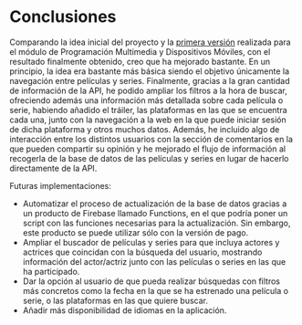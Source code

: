 # Conclusiones

Comparando la idea inicial del proyecto y la [primera versión](https://github.com/LuciaES24/AppPeliculas) realizada para el módulo de Programación Multimedia y Dispositivos Móviles, con el resultado finalmente obtenido, creo que ha mejorado bastante. En un principio, la idea era bastante más básica siendo el objetivo únicamente la navegación entre películas y series. Finalmente, gracias a la gran cantidad de información de la API, he podido ampliar los filtros a la hora de buscar, ofreciendo además una información más detallada sobre cada película o serie, habiendo añadido el tráiler, las plataformas en las que se encuentra cada una, junto con la navegación a la web en la que puede iniciar sesión de dicha plataforma y otros muchos datos. Además, he incluido algo de interacción entre los distintos usuarios con la sección de comentarios en la que pueden compartir su opinión y he mejorado el flujo de información al recogerla de la base de datos de las películas y series en lugar de hacerlo directamente de la API.&#x20;



Futuras implementaciones:

* Automatizar el proceso de actualización de la base de datos gracias a un producto de Firebase llamado Functions, en el que podría poner un script con las funciones necesarias para la actualización. Sin embargo, este producto se puede utilizar sólo con la versión de pago.
* Ampliar el buscador de películas y series para que incluya actores y actrices que coincidan con la búsqueda del usuario, mostrando información del actor/actriz junto con las películas o series en las que ha participado.
* Dar la opción al usuario de que pueda realizar búsquedas con filtros más concretos como la fecha en la que se ha estrenado una película o serie, o las plataformas en las que quiere buscar.
* Añadir más disponibilidad de idiomas en la aplicación.
